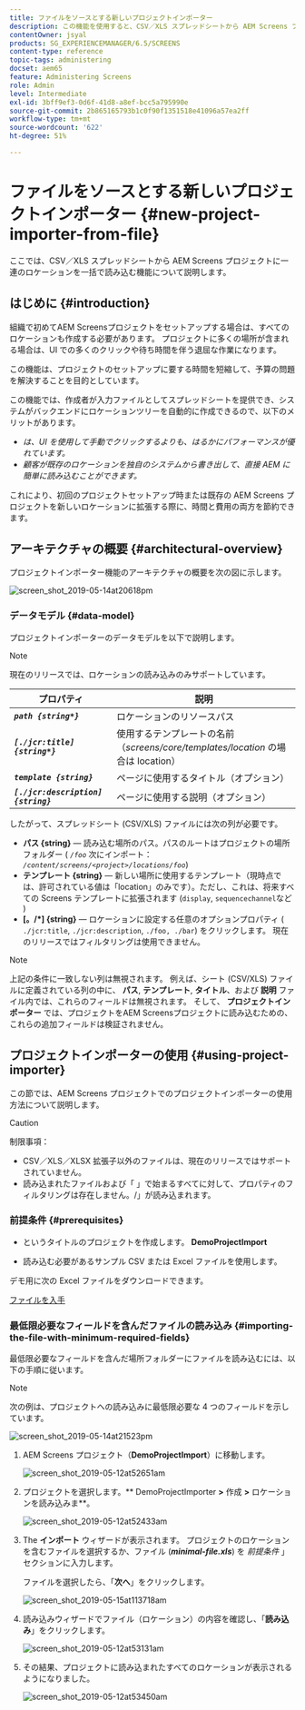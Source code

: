 ```yaml
---
title: ファイルをソースとする新しいプロジェクトインポーター
description: この機能を使用すると、CSV／XLS スプレッドシートから AEM Screens プロジェクトに一連のロケーションを一括で読み込むことができます。
contentOwner: jsyal
products: SG_EXPERIENCEMANAGER/6.5/SCREENS
content-type: reference
topic-tags: administering
docset: aem65
feature: Administering Screens
role: Admin
level: Intermediate
exl-id: 3bff9ef3-0d6f-41d8-a8ef-bcc5a795990e
source-git-commit: 2b865165793b1c0f90f1351518e41096a57ea2ff
workflow-type: tm+mt
source-wordcount: '622'
ht-degree: 51%

---
```


# ファイルをソースとする新しいプロジェクトインポーター {#new-project-importer-from-file}

ここでは、CSV／XLS スプレッドシートから AEM Screens プロジェクトに一連のロケーションを一括で読み込む機能について説明します。

## はじめに {#introduction}

組織で初めてAEM Screensプロジェクトをセットアップする場合は、すべてのロケーションも作成する必要があります。 プロジェクトに多くの場所が含まれる場合は、UI での多くのクリックや待ち時間を伴う退屈な作業になります。

この機能は、プロジェクトのセットアップに要する時間を短縮して、予算の問題を解決することを目的としています。

この機能では、作成者が入力ファイルとしてスプレッドシートを提供でき、システムがバックエンドにロケーションツリーを自動的に作成できるので、以下のメリットがあります。

* *は、UI を使用して手動でクリックするよりも、はるかにパフォーマンスが優れています。*
* *顧客が既存のロケーションを独自のシステムから書き出して、直接 AEM に簡単に読み込むことができます。*

これにより、初回のプロジェクトセットアップ時または既存の AEM Screens プロジェクトを新しいロケーションに拡張する際に、時間と費用の両方を節約できます。

## アーキテクチャの概要 {#architectural-overview}

プロジェクトインポーター機能のアーキテクチャの概要を次の図に示します。

![screen_shot_2019-05-14at20618pm](assets/screen_shot_2019-05-14at20618pm.png)

### データモデル {#data-model}

プロジェクトインポーターのデータモデルを以下で説明します。

>[!NOTE]
>
>現在のリリースでは、ロケーションの読み込みのみサポートしています。

| **プロパティ** | **説明** |
|---|---|
| ***`path {string*}`*** | ロケーションのリソースパス |
| ***`[./jcr:title] {string*}`*** | 使用するテンプレートの名前（*screens/core/templates/location* の場合は location） |
| ***`template {string}`*** | ページに使用するタイトル（オプション） |
| ***`[./jcr:description] {string}`*** | ページに使用する説明（オプション） |

したがって、スプレッドシート (CSV/XLS) ファイルには次の列が必要です。

* **パス {string}**  — 読み込む場所のパス。パスのルートはプロジェクトの場所フォルダー ( *`/foo`* 次にインポート： *`/content/screens/<project>/locations/foo`*)
* **テンプレート {string}**  — 新しい場所に使用するテンプレート（現時点では、許可されている値は「location」のみです）。ただし、これは、将来すべての Screens テンプレートに拡張されます (`display`, `sequencechannel`など )
* **[。/*] {string}**  — ロケーションに設定する任意のオプションプロパティ ( `./jcr:title`, `./jcr:description`, `./foo, ./bar`) をクリックします。 現在のリリースではフィルタリングは使用できません。

>[!NOTE]
>
>上記の条件に一致しない列は無視されます。 例えば、シート (CSV/XLS) ファイルに定義されている列の中に、 **パス**, **テンプレート**, **タイトル**、および **説明** ファイル内では、これらのフィールドは無視されます。 そして、 **プロジェクトインポーター** では、プロジェクトをAEM Screensプロジェクトに読み込むための、これらの追加フィールドは検証されません。

## プロジェクトインポーターの使用 {#using-project-importer}

この節では、AEM Screens プロジェクトでのプロジェクトインポーターの使用方法について説明します。

>[!CAUTION]
>
>制限事項：
>
>* CSV／XLS／XLSX 拡張子以外のファイルは、現在のリリースではサポートされていません。
>* 読み込まれたファイルおよび「 」で始まるすべてに対して、プロパティのフィルタリングは存在しません。/」が読み込まれます。
>

### 前提条件 {#prerequisites}

* というタイトルのプロジェクトを作成します。 **DemoProjectImport**

* 読み込む必要があるサンプル CSV または Excel ファイルを使用します。

デモ用に次の Excel ファイルをダウンロードできます。

[ファイルを入手](assets/minimal-file.xls)

### 最低限必要なフィールドを含んだファイルの読み込み {#importing-the-file-with-minimum-required-fields}

最低限必要なフィールドを含んだ場所フォルダーにファイルを読み込むには、以下の手順に従います。

>[!NOTE]
>
>次の例は、プロジェクトへの読み込みに最低限必要な 4 つのフィールドを示しています。

![screen_shot_2019-05-14at21523pm](assets/screen_shot_2019-05-14at21523pm.png)

1. AEM Screens プロジェクト（**DemoProjectImport**）に移動します。

   ![screen_shot_2019-05-12at52651am](assets/screen_shot_2019-05-12at52651am.png)

1. プロジェクトを選択します。** DemoProjectImporter **>** 作成 **>** ロケーションを読み込みま**。

   ![screen_shot_2019-05-12at52433am](assets/screen_shot_2019-05-12at52433am.png)

1. The **インポート** ウィザードが表示されます。 プロジェクトのロケーションを含むファイルを選択するか、ファイル (***minimal-file.xls***) を *前提条件* 」セクションに入力します。

   ファイルを選択したら、「**次へ**」をクリックします。

   ![screen_shot_2019-05-15at113718am](assets/screen_shot_2019-05-15at113718am.png)

1. 読み込みウィザードでファイル（ロケーション）の内容を確認し、「**読み込み**」をクリックします。

   ![screen_shot_2019-05-12at53131am](assets/screen_shot_2019-05-12at53131am.png)

1. その結果、プロジェクトに読み込まれたすべてのロケーションが表示されるようになりました。

   ![screen_shot_2019-05-12at53450am](assets/screen_shot_2019-05-12at53450am.png)
